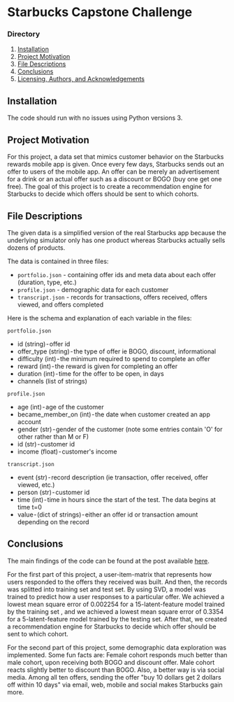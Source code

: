 # Starbucks Capstone Challenge

### Directory

1. [Installation](#installation)
2. [Project Motivation](#motivation)
3. [File Descriptions](#description)
4. [Conclusions](#conclusions)
5. [Licensing, Authors, and Acknowledgements](#licensing)

## Installation <a name="installation"></a>

The code should run with no issues using Python versions 3.

## Project Motivation<a name="motivation"></a>

For this project, a data set that mimics customer behavior on the Starbucks rewards mobile app is given. Once every few days, Starbucks sends out an offer to users of the mobile app. An offer can be merely an advertisement for a drink or an actual offer such as a discount or BOGO (buy one get one free). The goal of this project is to create a recommendation engine for Starbucks to decide which offers should be sent to which cohorts.

## File Descriptions <a name="description"></a>

The given data is a simplified version of the real Starbucks app because the underlying simulator only has one product whereas Starbucks actually sells dozens of products.

The data is contained in three files:
- `portfolio.json` - containing offer ids and meta data about each offer (duration, type, etc.)
- `profile.json` - demographic data for each customer
- `transcript.json` - records for transactions, offers received, offers viewed, and offers completed

Here is the schema and explanation of each variable in the files:

`portfolio.json`
- id (string) - offer id
- offer_type (string) - the type of offer ie BOGO, discount, informational
- difficulty (int) - the minimum required to spend to complete an offer
- reward (int) - the reward is given for completing an offer
- duration (int) - time for the offer to be open, in days
- channels (list of strings)

`profile.json`
- age (int) - age of the customer
- became_member_on (int) - the date when customer created an app account
- gender (str) - gender of the customer (note some entries contain 'O' for other rather than M or F)
- id (str) - customer id
- income (float) - customer's income

`transcript.json`
- event (str) - record description (ie transaction, offer received, offer viewed, etc.)
- person (str) - customer id
- time (int) - time in hours since the start of the test. The data begins at time t=0
- value - (dict of strings) - either an offer id or transaction amount depending on the record

## Conclusions<a name="conclusions"></a>

The main findings of the code can be found at the post available [here](https://medium.com/@bh2589/starbucks-offers-wont-be-surprising-anymore-f10543dac109).

For the first part of this project, a user-item-matrix that represents how users responded to the offers they received was built. And then, the records was splitted into training set and test set. By using SVD, a model was trained to predict how a user responses to a particular offer. We achieved a lowest mean square error of 0.002254 for a 15-latent-feature model trained by the training set , and we achieved a lowest mean square error of 0.3354 for a 5-latent-feature model trained by the testing set. After that, we created a recommendation engine for Starbucks to decide which offer should be sent to which cohort.

For the second part of this project, some demographic data exploration was implemented. Some fun facts are: Female cohort responds much better than male cohort, upon receiving both BOGO and discount offer. Male cohort reacts slightly better to discount than BOGO. Also, a better way is via social media. Among all ten offers, sending the offer "buy 10 dollars get 2 dollars off within 10 days" via email, web, mobile and social makes Starbucks gain more. 


